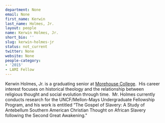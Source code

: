 ```yaml
---
department: None
email: None
first_name: Kerwin
last_name: Holmes, Jr.
layout: people
name: Kerwin Holmes, Jr.
short_bio: ''
slug: kerwin-holmes-jr
status: not_current
twitter: None
website: None
people-category:
- '2015'
- LAMI Fellow
---
```


Kerwin Holmes, Jr. is a graduating senior at [Morehouse College](http://scholarslab.org/people/joel-rhone/).  His career interest focuses on historical theology and the relationship between religious thought and social evolution through time.  Mr. Holmes currently conducts research for the UNCF/Mellon-Mays Undergraduate Fellowship Program, and his work is entitled “The Gospel of Slavery: A Study of Antebellum Southern American Christian Thought on African Slavery following the Second Great Awakening."
